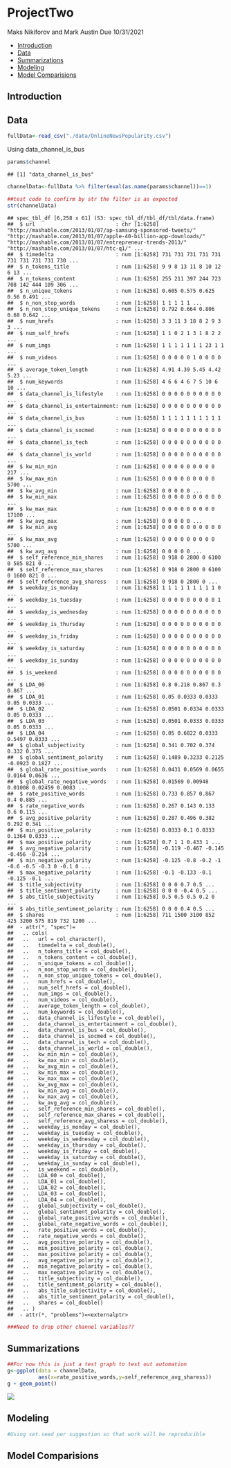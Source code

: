 ProjectTwo
================
Maks Nikiforov and Mark Austin
Due 10/31/2021

-   [Introduction](#introduction)
-   [Data](#data)
-   [Summarizations](#summarizations)
-   [Modeling](#modeling)
-   [Model Comparisions](#model-comparisions)

## Introduction

## Data

``` r
fullData<-read_csv("./data/OnlineNewsPopularity.csv")
```

Using data\_channel\_is\_bus

``` r
params$channel
```

    ## [1] "data_channel_is_bus"

``` r
channelData<-fullData %>% filter(eval(as.name(params$channel))==1) 

##test code to confirm by str the filter is as expected
str(channelData)
```

    ## spec_tbl_df [6,258 x 61] (S3: spec_tbl_df/tbl_df/tbl/data.frame)
    ##  $ url                          : chr [1:6258] "http://mashable.com/2013/01/07/ap-samsung-sponsored-tweets/" "http://mashable.com/2013/01/07/apple-40-billion-app-downloads/" "http://mashable.com/2013/01/07/entrepreneur-trends-2013/" "http://mashable.com/2013/01/07/htc-q1/" ...
    ##  $ timedelta                    : num [1:6258] 731 731 731 731 731 731 731 731 731 730 ...
    ##  $ n_tokens_title               : num [1:6258] 9 9 8 13 11 8 10 12 6 13 ...
    ##  $ n_tokens_content             : num [1:6258] 255 211 397 244 723 708 142 444 109 306 ...
    ##  $ n_unique_tokens              : num [1:6258] 0.605 0.575 0.625 0.56 0.491 ...
    ##  $ n_non_stop_words             : num [1:6258] 1 1 1 1 1 ...
    ##  $ n_non_stop_unique_tokens     : num [1:6258] 0.792 0.664 0.806 0.68 0.642 ...
    ##  $ num_hrefs                    : num [1:6258] 3 3 11 3 18 8 2 9 3 3 ...
    ##  $ num_self_hrefs               : num [1:6258] 1 1 0 2 1 3 1 8 2 2 ...
    ##  $ num_imgs                     : num [1:6258] 1 1 1 1 1 1 1 23 1 1 ...
    ##  $ num_videos                   : num [1:6258] 0 0 0 0 0 1 0 0 0 0 ...
    ##  $ average_token_length         : num [1:6258] 4.91 4.39 5.45 4.42 5.23 ...
    ##  $ num_keywords                 : num [1:6258] 4 6 6 4 6 7 5 10 6 10 ...
    ##  $ data_channel_is_lifestyle    : num [1:6258] 0 0 0 0 0 0 0 0 0 0 ...
    ##  $ data_channel_is_entertainment: num [1:6258] 0 0 0 0 0 0 0 0 0 0 ...
    ##  $ data_channel_is_bus          : num [1:6258] 1 1 1 1 1 1 1 1 1 1 ...
    ##  $ data_channel_is_socmed       : num [1:6258] 0 0 0 0 0 0 0 0 0 0 ...
    ##  $ data_channel_is_tech         : num [1:6258] 0 0 0 0 0 0 0 0 0 0 ...
    ##  $ data_channel_is_world        : num [1:6258] 0 0 0 0 0 0 0 0 0 0 ...
    ##  $ kw_min_min                   : num [1:6258] 0 0 0 0 0 0 0 0 0 217 ...
    ##  $ kw_max_min                   : num [1:6258] 0 0 0 0 0 0 0 0 0 5700 ...
    ##  $ kw_avg_min                   : num [1:6258] 0 0 0 0 0 ...
    ##  $ kw_min_max                   : num [1:6258] 0 0 0 0 0 0 0 0 0 0 ...
    ##  $ kw_max_max                   : num [1:6258] 0 0 0 0 0 0 0 0 0 17100 ...
    ##  $ kw_avg_max                   : num [1:6258] 0 0 0 0 0 ...
    ##  $ kw_min_avg                   : num [1:6258] 0 0 0 0 0 0 0 0 0 0 ...
    ##  $ kw_max_avg                   : num [1:6258] 0 0 0 0 0 0 0 0 0 5700 ...
    ##  $ kw_avg_avg                   : num [1:6258] 0 0 0 0 0 ...
    ##  $ self_reference_min_shares    : num [1:6258] 0 918 0 2800 0 6100 0 585 821 0 ...
    ##  $ self_reference_max_shares    : num [1:6258] 0 918 0 2800 0 6100 0 1600 821 0 ...
    ##  $ self_reference_avg_sharess   : num [1:6258] 0 918 0 2800 0 ...
    ##  $ weekday_is_monday            : num [1:6258] 1 1 1 1 1 1 1 1 1 0 ...
    ##  $ weekday_is_tuesday           : num [1:6258] 0 0 0 0 0 0 0 0 0 1 ...
    ##  $ weekday_is_wednesday         : num [1:6258] 0 0 0 0 0 0 0 0 0 0 ...
    ##  $ weekday_is_thursday          : num [1:6258] 0 0 0 0 0 0 0 0 0 0 ...
    ##  $ weekday_is_friday            : num [1:6258] 0 0 0 0 0 0 0 0 0 0 ...
    ##  $ weekday_is_saturday          : num [1:6258] 0 0 0 0 0 0 0 0 0 0 ...
    ##  $ weekday_is_sunday            : num [1:6258] 0 0 0 0 0 0 0 0 0 0 ...
    ##  $ is_weekend                   : num [1:6258] 0 0 0 0 0 0 0 0 0 0 ...
    ##  $ LDA_00                       : num [1:6258] 0.8 0.218 0.867 0.3 0.867 ...
    ##  $ LDA_01                       : num [1:6258] 0.05 0.0333 0.0333 0.05 0.0333 ...
    ##  $ LDA_02                       : num [1:6258] 0.0501 0.0334 0.0333 0.05 0.0333 ...
    ##  $ LDA_03                       : num [1:6258] 0.0501 0.0333 0.0333 0.05 0.0333 ...
    ##  $ LDA_04                       : num [1:6258] 0.05 0.6822 0.0333 0.5497 0.0333 ...
    ##  $ global_subjectivity          : num [1:6258] 0.341 0.702 0.374 0.332 0.375 ...
    ##  $ global_sentiment_polarity    : num [1:6258] 0.1489 0.3233 0.2125 -0.0923 0.1827 ...
    ##  $ global_rate_positive_words   : num [1:6258] 0.0431 0.0569 0.0655 0.0164 0.0636 ...
    ##  $ global_rate_negative_words   : num [1:6258] 0.01569 0.00948 0.01008 0.02459 0.0083 ...
    ##  $ rate_positive_words          : num [1:6258] 0.733 0.857 0.867 0.4 0.885 ...
    ##  $ rate_negative_words          : num [1:6258] 0.267 0.143 0.133 0.6 0.115 ...
    ##  $ avg_positive_polarity        : num [1:6258] 0.287 0.496 0.382 0.292 0.341 ...
    ##  $ min_positive_polarity        : num [1:6258] 0.0333 0.1 0.0333 0.1364 0.0333 ...
    ##  $ max_positive_polarity        : num [1:6258] 0.7 1 1 0.433 1 ...
    ##  $ avg_negative_polarity        : num [1:6258] -0.119 -0.467 -0.145 -0.456 -0.214 ...
    ##  $ min_negative_polarity        : num [1:6258] -0.125 -0.8 -0.2 -1 -0.6 -0.5 -0.3 0 -0.1 0 ...
    ##  $ max_negative_polarity        : num [1:6258] -0.1 -0.133 -0.1 -0.125 -0.1 ...
    ##  $ title_subjectivity           : num [1:6258] 0 0 0 0.7 0.5 ...
    ##  $ title_sentiment_polarity     : num [1:6258] 0 0 0 -0.4 0.5 ...
    ##  $ abs_title_subjectivity       : num [1:6258] 0.5 0.5 0.5 0.2 0 ...
    ##  $ abs_title_sentiment_polarity : num [1:6258] 0 0 0 0.4 0.5 ...
    ##  $ shares                       : num [1:6258] 711 1500 3100 852 425 3200 575 819 732 1200 ...
    ##  - attr(*, "spec")=
    ##   .. cols(
    ##   ..   url = col_character(),
    ##   ..   timedelta = col_double(),
    ##   ..   n_tokens_title = col_double(),
    ##   ..   n_tokens_content = col_double(),
    ##   ..   n_unique_tokens = col_double(),
    ##   ..   n_non_stop_words = col_double(),
    ##   ..   n_non_stop_unique_tokens = col_double(),
    ##   ..   num_hrefs = col_double(),
    ##   ..   num_self_hrefs = col_double(),
    ##   ..   num_imgs = col_double(),
    ##   ..   num_videos = col_double(),
    ##   ..   average_token_length = col_double(),
    ##   ..   num_keywords = col_double(),
    ##   ..   data_channel_is_lifestyle = col_double(),
    ##   ..   data_channel_is_entertainment = col_double(),
    ##   ..   data_channel_is_bus = col_double(),
    ##   ..   data_channel_is_socmed = col_double(),
    ##   ..   data_channel_is_tech = col_double(),
    ##   ..   data_channel_is_world = col_double(),
    ##   ..   kw_min_min = col_double(),
    ##   ..   kw_max_min = col_double(),
    ##   ..   kw_avg_min = col_double(),
    ##   ..   kw_min_max = col_double(),
    ##   ..   kw_max_max = col_double(),
    ##   ..   kw_avg_max = col_double(),
    ##   ..   kw_min_avg = col_double(),
    ##   ..   kw_max_avg = col_double(),
    ##   ..   kw_avg_avg = col_double(),
    ##   ..   self_reference_min_shares = col_double(),
    ##   ..   self_reference_max_shares = col_double(),
    ##   ..   self_reference_avg_sharess = col_double(),
    ##   ..   weekday_is_monday = col_double(),
    ##   ..   weekday_is_tuesday = col_double(),
    ##   ..   weekday_is_wednesday = col_double(),
    ##   ..   weekday_is_thursday = col_double(),
    ##   ..   weekday_is_friday = col_double(),
    ##   ..   weekday_is_saturday = col_double(),
    ##   ..   weekday_is_sunday = col_double(),
    ##   ..   is_weekend = col_double(),
    ##   ..   LDA_00 = col_double(),
    ##   ..   LDA_01 = col_double(),
    ##   ..   LDA_02 = col_double(),
    ##   ..   LDA_03 = col_double(),
    ##   ..   LDA_04 = col_double(),
    ##   ..   global_subjectivity = col_double(),
    ##   ..   global_sentiment_polarity = col_double(),
    ##   ..   global_rate_positive_words = col_double(),
    ##   ..   global_rate_negative_words = col_double(),
    ##   ..   rate_positive_words = col_double(),
    ##   ..   rate_negative_words = col_double(),
    ##   ..   avg_positive_polarity = col_double(),
    ##   ..   min_positive_polarity = col_double(),
    ##   ..   max_positive_polarity = col_double(),
    ##   ..   avg_negative_polarity = col_double(),
    ##   ..   min_negative_polarity = col_double(),
    ##   ..   max_negative_polarity = col_double(),
    ##   ..   title_subjectivity = col_double(),
    ##   ..   title_sentiment_polarity = col_double(),
    ##   ..   abs_title_subjectivity = col_double(),
    ##   ..   abs_title_sentiment_polarity = col_double(),
    ##   ..   shares = col_double()
    ##   .. )
    ##  - attr(*, "problems")=<externalptr>

``` r
###Need to drop other channel variables??
```

## Summarizations

``` r
##For now this is just a test graph to test out automation
g<-ggplot(data = channelData,
          aes(x=rate_positive_words,y=self_reference_avg_sharess))
g + geom_point()
```

![](images/bus/graphOneA-1.png)<!-- -->

## Modeling

``` r
#Using set.seed per suggestion so that work will be reproducible
```

## Model Comparisions
